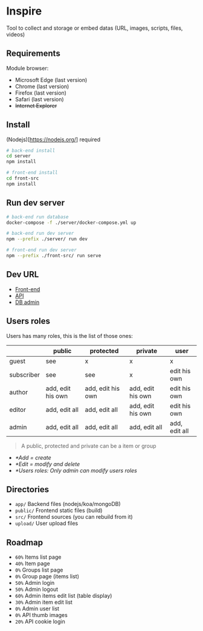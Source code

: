 # Inspire

Tool to collect and storage or embed datas (URL, images, scripts, files, videos)

## Requirements

Module browser:
- Microsoft Edge (last version)
- Chrome (last version)
- Firefox (last version)
- Safari (last version)
- ~~Internet Explorer~~


## Install

(Nodejs)[https://nodejs.org/] required

```bash
# back-end install
cd server
npm install

# front-end install
cd front-src
npm install
```


## Run dev server

```bash
# back-end run database
docker-compose -f ./server/docker-compose.yml up

# back-end run dev server
npm --prefix ./server/ run dev

# front-end run dev server
npm --prefix ./front-src/ run serve
```


## Dev URL

- [Front-end](http://localhost:8080/)
- [API](http://localhost:3000/api)
- [DB admin](http://192.168.99.100:8081/db/inspire)


## Users roles

Users has many roles, this is the list of those ones:

|  | public | protected | private | user |
|---|---|---|---|---|
| guest | see | x | x | x |
| subscriber | see | see | x | edit his own |
| author | add, edit his own | add, edit his own | add, edit his own | edit his own |
| editor | add, edit all | add, edit all | add, edit his own | edit his own |
| admin | add, edit all | add, edit all | add, edit all | add, edit all |

> A public, protected and private can be a item or group  
- _*Add = create_  
- _*Edit = modify and delete_  
- _*Users roles: Only admin can modify users roles_


## Directories

- `app/` Backend files (nodejs/koa/mongoDB)
- `public/` Frontend static files (build)
- `src/` Frontend sources (you can rebuild from it)
- `upload/` User upload files


## Roadmap

- `60%` Items list page
- `40%` Item page
- `0%` Groups list page
- `0%` Group page (items list)
- `50%` Admin login
- `50%` Admin logout
- `60%` Admin items edit list (table display)
- `30%` Admin item edit list
- `0%` Admin user list
- `0%` API thumb images
- `20%` API cookie login

